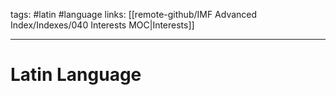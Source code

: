 tags: #latin #language
links: [[remote-github/IMF Advanced Index/Indexes/040 Interests MOC|Interests]]

---
# Latin Language